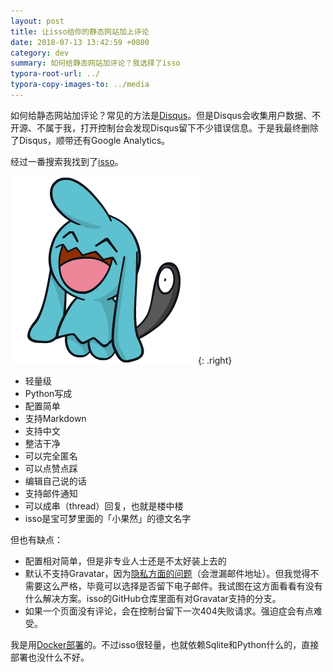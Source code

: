 ```yaml
---
layout: post
title: 让isso给你的静态网站加上评论
date: 2018-07-13 13:42:59 +0800
category: dev
summary: 如何给静态网站加评论？我选择了isso
typora-root-url: ../
typora-copy-images-to: ../media
---
```


如何给静态网站加评论？常见的方法是[Disqus](https://disqus.com/)。但是Disqus会收集用户数据、不开源、不属于我，打开控制台会发现Disqus留下不少错误信息。于是我最终删除了Disqus，顺带还有Google Analytics。

经过一番搜索我找到了[isso](https://posativ.org/isso/)。

![Wynaut](/media/Wynaut.png){: .right}

* 轻量级
* Python写成
* 配置简单
* 支持Markdown
* 支持中文
* 整洁干净
* 可以完全匿名
* 可以点赞点踩
* 编辑自己说的话
* 支持邮件通知
* 可以成串（thread）回复，也就是楼中楼
* isso是宝可梦里面的「小果然」的德文名字

但也有缺点：

* 配置相对简单，但是非专业人士还是不太好装上去的
* 默认不支持Gravatar，因为[隐私方面的问题](https://posativ.org/isso/faq/)（会泄漏邮件地址）。但我觉得不需要这么严格，毕竟可以选择是否留下电子邮件。我试图在这方面看看有没有什么解决方案。isso的GitHub仓库里面有对Gravatar支持的分支。
* 如果一个页面没有评论，会在控制台留下一次404失败请求。强迫症会有点难受。

我是用[Docker部署](https://hub.docker.com/r/wonderfall/isso/)的。不过isso很轻量，也就依赖Sqlite和Python什么的，直接部署也没什么不好。